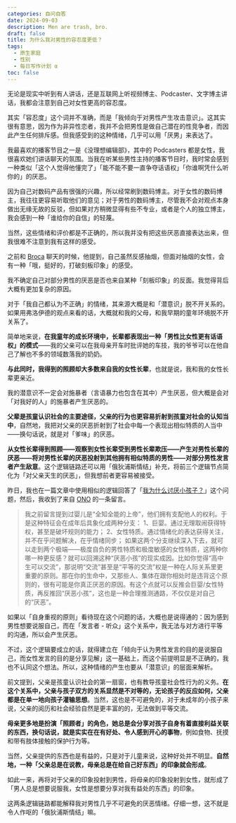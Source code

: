 ```yaml
---
categories: 自问自答
date: 2024-09-03
description: Men are trash, bro.
draft: false
title: 为什么我对男性的容忍度更低？
tags:
  - 原生家庭
  - 性别
  - 每日写作计划 α
toc: false
---
```


无论是现实中听到有人讲话，还是互联网上听视频博主、Podcaster、文字博主讲话，我都会注意到自己对女性更高的容忍度。

其实「容忍度」这个词并不准确，而是「我倾向于对男性产生攻击意识」。这其实很有意思，因为作为非异性恋者，我并不会把男性是做自己潜在的性竞争者，而因此产生任何排斥感。但我感受到的这种情绪，几乎可以用「厌男」来表达了。

我最喜欢的播客节目之一是《没理想编辑部》，其中的 Podcasters 都是女性，我很喜欢她们讲话聊天的氛围。当我在听某些男性主持的播客节目时，我时常会感到一种类似「这个人觉得他懂完了」「能不能不要一直争夺话语权」「你谁啊凭什么听你的」的厌恶。

因为自己对数码产品有很强的兴趣，所以经常刷到数码博主。对于女性的数码博主，我往往更容易听取他们的意见；对于男性的数码博主，尽管我不会对观点本身做出无缘无故的反驳，但如果对方稍微显得有些不专业，或者是个人的独立博主，我会感到一种「谁给你的自信」的轻蔑。

当然，这些情绪和评价都是不正确的，所以我并没有把这些厌恶直接表达出来，但我很难不注意到我有这样的感受。

之前和 [Broca](https://brocalife.com/) 聊天的时候，他提到，自己虽然反感抽烟，但面对抽烟的女性，会有一种「哦，挺好的，打破刻板印象」的感受。

我不确定自己对部分男性的厌恶是否也来自某种「刻板印象」的反面。我觉得背后大概有更加复杂的原因。

对于「我自己都认为不正确」的情绪，其来源大概是和「潜意识」脱不开关系的。如果用弗洛伊德的观点来看的话，大概就和我的父母，和我早期的童年环境脱不开关系了。

简单地来说，**在我童年的成长环境中，长辈都表现出一种「男性比女性更有话语权」的模式**——我的父亲可以在我母亲开车时批评她的车技，我的爷爷可以在他自己了解也不多的领域数落我的奶奶。

**与此同时，我得到的照顾却大多数来自我的女性长辈**，也就是说，我和我的女性长辈更亲近。

我的潜意识不一定会对施暴者（言语暴力也包含在其中）产生厌恶，但大概是会对「对我好的人」的施暴者产生厌恶的。

**父辈是孩童认识社会的主要途径，父亲的行为也更容易折射到孩童对社会的认知当中**，自然地，我把对父亲的厌恶折射到了社会中每一个表现出相似特质的人当中——换句话说，就是对「爹味」的厌恶。

**从女性长辈得到照顾——观察到女性长辈受到男性长辈欺压——产生对男性长辈的厌恶——将对男性长辈的厌恶投射到其他拥有相似特质的男性——对部分男性发言者产生敌意**。这个逻辑链路还可以用「俄狄浦斯情结」补充，将前三个逻辑节点简化为「对父亲天生的厌恶」，但我想前者更容易被接受。

昨日，我也在一篇文章中使用相似的逻辑回答了「[我为什么讨厌小孩子？](/posts/我为什么讨厌小孩子/)」这个问题，然后，我收到了来自 [ONO](https://onojyun.com/) 的一条留言。

> 我之前留言提到过婴儿是“全知全能的上帝”，他们拥有支配他人的权利。于是这种特征会在成年后具象化成两种分支：
> 1、巨婴。通过无理取闹获得特权，甚至是破坏规则的能力；
> 2、女性特质。通过情绪化的表达获得关注，并不在乎问题解决，在乎情绪同步；
> 如果这两个分支继续深入下去，就可以走到两个极端——极度自负的男性特质和极度敏感的女性特质，这两种你哪一种更反感？就可以回溯这种“厌恶小孩”的现实成因。比如你觉得“高中生可以交流”，那说明“交流”甚至是“平等的交流”权是一种在人际关系里更重要的原则。那在你的生命中，又那些人、集体在跟你相处时是违背这个原则的，很有可能是你真正厌恶的原因。有这个点就可以反推会巨婴/女性特质，再反推回“厌恶小孩”，这也是一种合理推测通路，不仅仅是对自己的“厌恶”。

如果以「自身重视的原则」看待现在这个问题的话，大概也是说得通的：因为感到男性想要说服自己，而在「发言者 - 听众」这个关系中，我无法与对方进行平等的沟通，所以会产生厌恶。

不过，这个逻辑要成立的话，就得建立在「倾向于认为男性发言的目的是说服自己，而女性发言的目的是分享见解」这一基础上，而这个前提明显是不正确的，我也不认同这个想法。所以，这种情绪的产生也要从「潜意识」的层面来解析。

前文提到，父亲是孩童认识社会的第一扇窗，也有教导孩童社会性行为的义务。**在这个关系中，父亲与孩子双方的关系显然是不对等的，无论孩子的反应如何，父亲都是在单一地向孩子灌输思想**。当然，这也是不可避免的，对于未成年的小孩子来说，父亲的阅历和社会经验自然是更丰富的的，无法做到平等交流。

**母亲更多地是扮演「照顾者」的角色，她总是会分享对孩子自身有着直接利益关联的东西，换句话说，就是实实在在有好处、令人感到开心的事物**，例如食物、抚摸和带有肢体接触的保护行为等。

当然，父亲提供的东西也是有益的，只是对于儿童来说，这种好处并不明显。**自然地，一种「父亲总是在说教，母亲总是在给自己好东西」的印象就会形成**。

如此一来，再将对于父亲的印象投射到男性，将母亲的印象投射到女性，就形成了「男人总是想要说服我，女性是想要分享对我有益处的东西」的印象。

这两条逻辑链路都能解释我对男性几乎不可避免的厌恶情绪。仔细一想，这不就是令人作呕的「俄狄浦斯情结」嘛。
